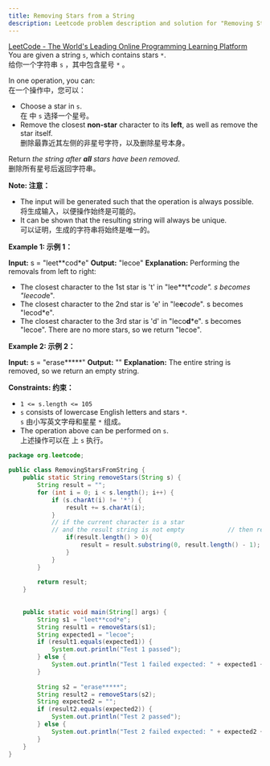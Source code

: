 ```yaml
---
title: Removing Stars from a String
description: Leetcode problem description and solution for "Removing Stars from a String".
---
```

[LeetCode - The World's Leading Online Programming Learning Platform](https://leetcode.com/problems/removing-stars-from-a-string/?envType=study-plan-v2&envId=leetcode-75)  
You are given a string `s`, which contains stars `*`.  
给你一个字符串 `s` ，其中包含星号 `*` 。

In one operation, you can:  
在一个操作中，您可以：

- Choose a star in `s`.  
    在 中 `s` 选择一个星号。
- Remove the closest **non-star** character to its **left**, as well as remove the star itself.  
    删除最靠近其左侧的非星号字符，以及删除星号本身。

Return _the string after **all** stars have been removed_.  
删除所有星号后返回字符串。

**Note: 注意：**

- The input will be generated such that the operation is always possible.  
    将生成输入，以便操作始终是可能的。
- It can be shown that the resulting string will always be unique.  
    可以证明，生成的字符串将始终是唯一的。

**Example 1: 示例 1：**

**Input:** s = "leet**cod*e"
**Output:** "lecoe"
**Explanation:** Performing the removals from left to right:
- The closest character to the 1st star is 't' in "lee**t****cod*e". s becomes "lee*cod*e".
- The closest character to the 2nd star is 'e' in "le**e***cod*e". s becomes "lecod*e".
- The closest character to the 3rd star is 'd' in "leco**d***e". s becomes "lecoe".
There are no more stars, so we return "lecoe".

**Example 2: 示例 2：**

**Input:** s = "erase*****"
**Output:** ""
**Explanation:** The entire string is removed, so we return an empty string.

**Constraints: 约束：**

- `1 <= s.length <= 105`
- `s` consists of lowercase English letters and stars `*`.  
    `s` 由小写英文字母和星星 `*` 组成。
- The operation above can be performed on `s`.  
    上述操作可以在 上 `s` 执行。  

```java
package org.leetcode;  
  
public class RemovingStarsFromString {  
    public static String removeStars(String s) {  
        String result = "";  
        for (int i = 0; i < s.length(); i++) {  
            if (s.charAt(i) != '*') {  
                result += s.charAt(i);  
            }  
            // if the current character is a star  
            // and the result string is not empty            // then remove the last character from the result string            else{  
                if(result.length() > 0){  
                    result = result.substring(0, result.length() - 1);  
                }  
            }  
        }  
  
        return result;  
    }  
  
  
    public static void main(String[] args) {  
        String s1 = "leet**cod*e";  
        String result1 = removeStars(s1);  
        String expected1 = "lecoe";  
        if (result1.equals(expected1)) {  
            System.out.println("Test 1 passed");  
        } else {  
            System.out.println("Test 1 failed expected: " + expected1 + " but got: " + result1);  
        }  
  
        String s2 = "erase*****";  
        String result2 = removeStars(s2);  
        String expected2 = "";  
        if (result2.equals(expected2)) {  
            System.out.println("Test 2 passed");  
        } else {  
            System.out.println("Test 2 failed expected: " + expected2 + " but got: " + result2);  
        }  
    }  
}
```